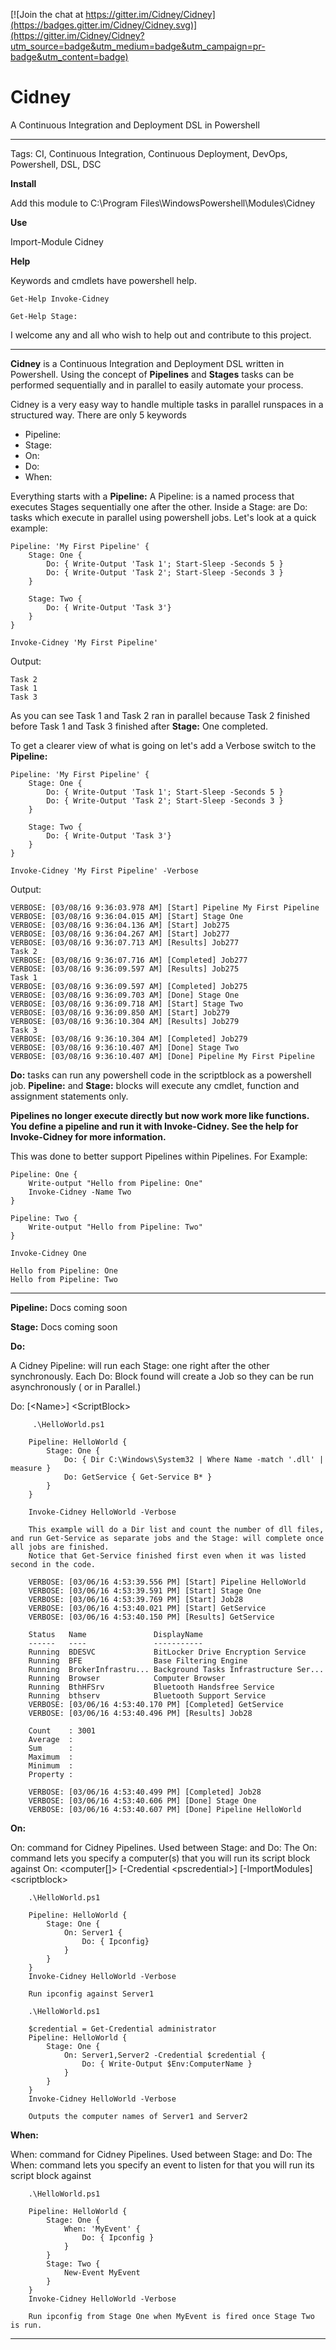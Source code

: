 [![Join the chat at https://gitter.im/Cidney/Cidney](https://badges.gitter.im/Cidney/Cidney.svg)](https://gitter.im/Cidney/Cidney?utm_source=badge&utm_medium=badge&utm_campaign=pr-badge&utm_content=badge)
# **Cidney**


A Continuous Integration and Deployment DSL in Powershell

----------

Tags: CI, Continuous Integration, Continuous Deployment, DevOps, Powershell,  DSL,  DSC 

**Install**

Add this module to C:\Program Files\WindowsPowershell\Modules\Cidney

**Use**

Import-Module Cidney

**Help**

Keywords and cmdlets have powershell help. 

    Get-Help Invoke-Cidney

    Get-Help Stage:

I welcome any and all who wish to help out and contribute to this project.

----------

**Cidney** is a Continuous Integration and Deployment DSL written in Powershell. Using the concept of **Pipelines** and **Stages** tasks can be performed sequentially and in parallel to easily automate your process.

Cidney is a very easy way to handle multiple tasks in parallel runspaces in a structured way. There are only 5 keywords

- Pipeline:
- Stage: 
- On:
- Do:
- When:


Everything starts with a **Pipeline:** 
A Pipeline: is a named process that executes Stages sequentially one after the other. Inside a Stage: are Do: tasks which execute in parallel using powershell jobs. Let's look at a quick example:

	Pipeline: 'My First Pipeline' {
		Stage: One {
			Do: { Write-Output 'Task 1'; Start-Sleep -Seconds 5 }
			Do: { Write-Output 'Task 2'; Start-Sleep -Seconds 3 }
		}
    
		Stage: Two {
			Do: { Write-Output 'Task 3'}
		}
	}

    Invoke-Cidney 'My First Pipeline'

Output:

	Task 2
	Task 1
	Task 3

As you can see Task 1 and Task 2 ran in parallel because Task 2 finished before Task 1 and Task 3 finished after **Stage:** One completed.

To get a clearer view of what is going on let's add a Verbose switch to the **Pipeline:**

	Pipeline: 'My First Pipeline' {
		Stage: One {
			Do: { Write-Output 'Task 1'; Start-Sleep -Seconds 5 }
			Do: { Write-Output 'Task 2'; Start-Sleep -Seconds 3 }
		}
    
		Stage: Two {
			Do: { Write-Output 'Task 3'}
		}
	} 

    Invoke-Cidney 'My First Pipeline' -Verbose
Output:

	VERBOSE: [03/08/16 9:36:03.978 AM] [Start] Pipeline My First Pipeline
	VERBOSE: [03/08/16 9:36:04.015 AM] [Start] Stage One
	VERBOSE: [03/08/16 9:36:04.136 AM] [Start] Job275
	VERBOSE: [03/08/16 9:36:04.267 AM] [Start] Job277
	VERBOSE: [03/08/16 9:36:07.713 AM] [Results] Job277
	Task 2
	VERBOSE: [03/08/16 9:36:07.716 AM] [Completed] Job277
	VERBOSE: [03/08/16 9:36:09.597 AM] [Results] Job275
	Task 1
	VERBOSE: [03/08/16 9:36:09.597 AM] [Completed] Job275
	VERBOSE: [03/08/16 9:36:09.703 AM] [Done] Stage One
	VERBOSE: [03/08/16 9:36:09.718 AM] [Start] Stage Two
	VERBOSE: [03/08/16 9:36:09.850 AM] [Start] Job279
	VERBOSE: [03/08/16 9:36:10.304 AM] [Results] Job279
	Task 3
	VERBOSE: [03/08/16 9:36:10.304 AM] [Completed] Job279
	VERBOSE: [03/08/16 9:36:10.407 AM] [Done] Stage Two
	VERBOSE: [03/08/16 9:36:10.407 AM] [Done] Pipeline My First Pipeline

**Do:** tasks can run any powershell code in the scriptblock as a powershell job.
**Pipeline:** and **Stage:** blocks will execute any cmdlet, function and assignment statements only.

**Pipelines no longer execute directly but now work more like functions. You define a pipeline and run it with Invoke-Cidney. See the help for Invoke-Cidney for more information.**

This was done to better support Pipelines within Pipelines. 
For Example:

    Pipeline: One {
        Write-output "Hello from Pipeline: One"
        Invoke-Cidney -Name Two
    }

    Pipeline: Two {
        Write-output "Hello from Pipeline: Two"
    }

    Invoke-Cidney One

    Hello from Pipeline: One
    Hello from Pipeline: Two
    

----------

**Pipeline:**
 Docs coming soon

 **Stage:**
 Docs coming soon

 **Do:**

 A Cidney Pipeline: will run each Stage: one right after the other synchronously.
 Each Do: Block found will create a Job so they can be run asynchronously ( or in Parallel.)
 

  Do: [&lt;Name&gt;] &lt;ScriptBlock&gt;

         .\HelloWorld.ps1

        Pipeline: HelloWorld {
            Stage: One {
                Do: { Dir C:\Windows\System32 | Where Name -match '.dll' | measure }
                Do: GetService { Get-Service B* }
            }
        }

        Invoke-Cidney HelloWorld -Verbose

        This example will do a Dir list and count the number of dll files, and run Get-Service as separate jobs and the Stage: will complete once all jobs are finished.
        Notice that Get-Service finished first even when it was listed second in the code.

        VERBOSE: [03/06/16 4:53:39.556 PM] [Start] Pipeline HelloWorld
        VERBOSE: [03/06/16 4:53:39.591 PM] [Start] Stage One
        VERBOSE: [03/06/16 4:53:39.769 PM] [Start] Job28
        VERBOSE: [03/06/16 4:53:40.021 PM] [Start] GetService
        VERBOSE: [03/06/16 4:53:40.150 PM] [Results] GetService

        Status   Name               DisplayName                           
        ------   ----               -----------                           
        Running  BDESVC             BitLocker Drive Encryption Service    
        Running  BFE                Base Filtering Engine                 
        Running  BrokerInfrastru... Background Tasks Infrastructure Ser...
        Running  Browser            Computer Browser                      
        Running  BthHFSrv           Bluetooth Handsfree Service           
        Running  bthserv            Bluetooth Support Service             
        VERBOSE: [03/06/16 4:53:40.170 PM] [Completed] GetService
        VERBOSE: [03/06/16 4:53:40.496 PM] [Results] Job28

        Count    : 3001
        Average  : 
        Sum      : 
        Maximum  : 
        Minimum  : 
        Property : 

        VERBOSE: [03/06/16 4:53:40.499 PM] [Completed] Job28
        VERBOSE: [03/06/16 4:53:40.606 PM] [Done] Stage One
        VERBOSE: [03/06/16 4:53:40.607 PM] [Done] Pipeline HelloWorld


**On:**

On: command for Cidney Pipelines. Used between Stage: and Do: 
The On: command lets you specify a computer(s) that you will run its script block against
On: &lt;computer[]&gt; [-Credential &lt;pscredential&gt;] [-ImportModules] &lt;scriptblock&gt;
        
        .\HelloWorld.ps1

        Pipeline: HelloWorld {
            Stage: One {
                On: Server1 {
                    Do: { Ipconfig}
                }
            }
        }
        Invoke-Cidney HelloWorld -Verbose

        Run ipconfig against Server1

        .\HelloWorld.ps1

        $credential = Get-Credential administrator
        Pipeline: HelloWorld {
            Stage: One {
                On: Server1,Server2 -Credential $credential {
                    Do: { Write-Output $Env:ComputerName }
                }
            }
        }
        Invoke-Cidney HelloWorld -Verbose

        Outputs the computer names of Server1 and Server2


**When:**

When: command for Cidney Pipelines. Used between Stage: and Do:
The When: command lets you specify an event to listen for that you will run its script block against 
        
        .\HelloWorld.ps1
        
        Pipeline: HelloWorld {
            Stage: One {
                When: 'MyEvent' {
                    Do: { Ipconfig }
                }
            }
			Stage: Two {
				New-Event MyEvent 
			}
        }
        Invoke-Cidney HelloWorld -Verbose

        Run ipconfig from Stage One when MyEvent is fired once Stage Two is run.

----------



